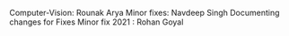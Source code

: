 Computer-Vision: Rounak Arya
Minor fixes: Navdeep Singh
Documenting changes for Fixes 
Minor fix 2021 : Rohan Goyal
